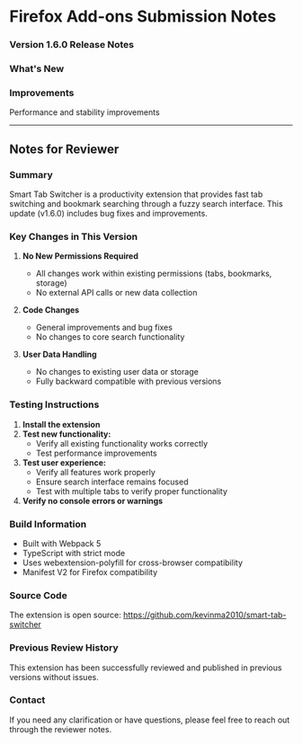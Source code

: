 # Firefox Add-ons Submission Notes

### Version 1.6.0 Release Notes

### What's New



### Improvements
Performance and stability improvements

---

## Notes for Reviewer

### Summary
Smart Tab Switcher is a productivity extension that provides fast tab switching and bookmark searching through a fuzzy search interface. This update (v1.6.0) includes bug fixes and improvements.

### Key Changes in This Version

1. **No New Permissions Required**
   - All changes work within existing permissions (tabs, bookmarks, storage)
   - No external API calls or new data collection

2. **Code Changes**
      - General improvements and bug fixes
   - No changes to core search functionality

3. **User Data Handling**
   - No changes to existing user data or storage
   - Fully backward compatible with previous versions

### Testing Instructions

1. **Install the extension**
2. **Test new functionality:**
      - Verify all existing functionality works correctly
   - Test performance improvements
3. **Test user experience:**
   - Verify all features work properly
   - Ensure search interface remains focused
   - Test with multiple tabs to verify proper functionality
4. **Verify no console errors or warnings**

### Build Information
- Built with Webpack 5
- TypeScript with strict mode
- Uses webextension-polyfill for cross-browser compatibility
- Manifest V2 for Firefox compatibility

### Source Code
The extension is open source: https://github.com/kevinma2010/smart-tab-switcher

### Previous Review History
This extension has been successfully reviewed and published in previous versions without issues.

### Contact
If you need any clarification or have questions, please feel free to reach out through the reviewer notes.
